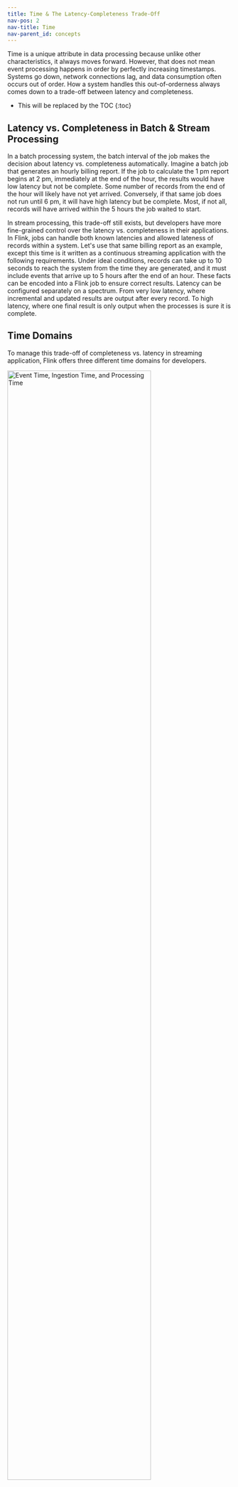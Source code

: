 ```yaml
---
title: Time & The Latency-Completeness Trade-Off
nav-pos: 2
nav-title: Time
nav-parent_id: concepts
---
```

<!--
Licensed to the Apache Software Foundation (ASF) under one
or more contributor license agreements.  See the NOTICE file
distributed with this work for additional information
regarding copyright ownership.  The ASF licenses this file
to you under the Apache License, Version 2.0 (the
"License"); you may not use this file except in compliance
with the License.  You may obtain a copy of the License at

  http://www.apache.org/licenses/LICENSE-2.0

Unless required by applicable law or agreed to in writing,
software distributed under the License is distributed on an
"AS IS" BASIS, WITHOUT WARRANTIES OR CONDITIONS OF ANY
KIND, either express or implied.  See the License for the
specific language governing permissions and limitations
under the License.
-->

Time is a unique attribute in data processing because unlike other characteristics, it always moves forward.
However, that does not mean event processing happens in order by perfectly increasing timestamps.
Systems go down, network connections lag, and data consumption often occurs out of order.
How a system handles this out-of-orderness always comes down to a trade-off between latency and completeness. 

* This will be replaced by the TOC
{:toc}

## Latency vs. Completeness in Batch & Stream Processing

In a batch processing system, the batch interval of the job makes the decision about latency vs. completeness automatically.
Imagine a batch job that generates an hourly billing report.
If the job to calculate the 1 pm report begins at 2 pm, immediately at the end of the hour, the results would have low latency but not be complete.
Some number of records from the end of the hour will likely have not yet arrived.
Conversely, if that same job does not run until 6 pm, it will have high latency but be complete.
Most, if not all, records will have arrived within the 5 hours the job waited to start.

In stream processing, this trade-off still exists, but developers have more fine-grained control over the latency vs. completeness in their applications.
In Flink, jobs can handle both known latencies and allowed lateness of records within a system.
Let's use that same billing report as an example, except this time is it written as a continuous streaming application with the following requirements.
Under ideal conditions, records can take up to 10 seconds to reach the system from the time they are generated, and it must include events that arrive up to 5 hours after the end of an hour.
These facts can be encoded into a Flink job to ensure correct results.
Latency can be configured separately on a spectrum. From very low latency, where incremental and updated results are output after every record.
To high latency, where one final result is only output when the processes is sure it is complete. 

## Time Domains

To manage this trade-off of completeness vs. latency in streaming application, Flink offers three different time domains for developers. 

<img src="{{ site.baseurl }}/fig/event_ingestion_processing_time.svg" alt="Event Time, Ingestion Time, and Processing Time" class="offset" width="80%" />

### Processing Time

Processing time refers to the system time of the machine that is executing the respective operation.

When a streaming program runs on processing time, all time-based operations, like time windows, will use the system clock of the machines that run the respective operator.
An hourly processing time window will include all records that arrived at a specific operator between the times when the system clock indicated the full hour.
For example, if an application begins running at 9:15 am, the first hourly processing time window will include eventsprocessed between 9:15 am and 10:00 am, the next window will consist of events processed between 10:00 am and 11:00 am, and so on.

Processing time is the most straightforward notion of time and requires no coordination between streams and machines.
It provides the best performance and the lowest latency. However, in distributed and asynchronous environments processing time does not offer deterministic results.
It is susceptible to the speed records arrive at and flow through the system, along with outages, scheduled or otherwise.

### Event Time

Event time is the time that each event occurred on its producing device.
This time is typically embedded within the records before they enter Flink, and can be extracted from each record.
In event time, the progress of time depends on the data, not on any wall clocks.
Event time programs must specify how to generate *Event Time Watermarks*, which is the mechanism that signals progress in event time. 

In a perfect world, event time processing would yield entirely consistent and deterministic results, regardless of when events arrive, or their ordering.
However, unless the events are known to arrive in-order by timestamp, event time processing incurs some latency while waiting for out-of-order events.
As it is only possible to wait for a finite period, this places a limit on how deterministic event time applications can be.

Assuming all of the data has arrived, event time operations will  produce correct and consistent results; even when working with out-of-order data, late events, or reprocessing historical data.
For example, an hourly event time window will contain all records that carry event timestamps that fall into that hour, regardless of the order they arrive, or when they are processed.

{% info %} Sometimes when event time programs are processing live data in real-time, they will use some *processing time* operations in order to guarantee that they are progressing in a timely fashion.

### Ingestion Time 

Ingestion time is the time that events enter Flink.
At the source operator, each record gets the source's current time as a timestamp, and time-based operations, like time windows, refer to that timestamp.

*Ingestion time* sits conceptually in between *event time* and *processing time*.
Compared to *processing time*, it is slightly more expensive but gives more predictable results.
Because *ingestion time* uses stable timestamps, assigned once at the source, different window operations over the records will refer to the same timestamp.
Whereas in *processing time*, each window operator may assign the record to a different window based on the local system clock and any transport delay.

Compared to *event time*, *ingestion time* programs cannot handle any out-of-order events or late data. However, the programs don't have to specify how to generate *watermarks*.

Internally, *ingestion time* is treated much like *event time*, but with automatic timestamp assignment and automatic watermark generation.

## Making Progress

A stream processor that supports event time needs a way to measure the progress of event time.
A window that computes hourly aggregations needs to know when no more records are expected for a particular hour, so it can close the window and output its results.

Event time can progress independently of processing time, measured by wall clocks.
In one program, the current event time of an operator may trail slightly behind the processing time, accounting for a delay in receiving the events, while both proceed at the same speed.
On the other hand, another streaming program might progress through weeks of event time with only a few seconds of processing, by fast-forwarding through some historical data already buffered in a Kafka topic or another message queue.

The mechanism in Flink to measure progress in event time is watermarks.
Watermarks flow as part of the data stream and carry a timestamp t.
A *Watermark(t)* declares that event time has reached time t, meaning that no more elements are expected to arrive with a timestamp *t' <= t*.
The figure below shows a stream of events with logical timestamps and watermarks flowing inline.
In this example, the events are in order by their timestamps, meaning the 
watermarks are periodic markers in the stream.

<img src="{{ site.baseurl }}/fig/stream_watermark_in_order.svg" alt="A data stream with events (in order) and watermarks" class="center" width="65%" />

Watermarks are crucial for *out-of-order* streams, as illustrated below, where the events are not correctly ordered by time.
A watermark is a declaration that all events up to a specific timestamp should have arrived.
Once a watermark reaches an operator, the operator can advance its internal *event time clock* to the value of the watermark.

<img src="{{ site.baseurl }}/fig/stream_watermark_out_of_order.svg" alt="A data stream with events (out of order) and watermarks" class="center" width="65%" />

Note that event time is inherited by a freshly created stream element, or elements, from either the event that produced them or from watermark that triggered the creation of those elements.

### Propagation of Watermarks

Watermarks are generated at, or directly after, source functions.
Each parallel instance of a source function usually generates its watermarks independently.
These watermarks define the event time at that particular parallel source.

As the watermarks flow through the streaming program, they advance the event time at the operators where they arrive.
Whenever an operator advances its event time, it generates a new watermark downstream for its successor operators.

Some operators consume multiple input streams; a union, for example, or operators following a *keyBy(...)* or *partition(...)* function.
For such an operator, current event time is the minimum of its input streams' event times.
As its input streams update their event times, so does the operator.

The figure below shows an example of events and watermarks flowing through parallel streams, and operators tracking event time.

<img src="{{ site.baseurl }}/fig/parallel_streams_watermarks.svg" alt="Parallel data streams and operators with events and watermarks" class="center" width="80%" />

## Late Elements

Certain elements may violate the watermark condition, meaning that even after the *Watermark(t)* has occurred,
more elements with timestamp *t' <= t* will arrive.
In fact, in many real-world setups, individual elements can be arbitrarily
delayed, making it impossible to specify a time by which all events less than a specific event timestamp have been processed.
Even if the lateness can be bounded, delaying the watermarks by too much is often undesirable.
It will cause too much delay in the evaluation of event time windows.

For this reason, streaming programs may explicitly expect some *late* elements.
Late elements are elements that arrive after the system's event time clock, as signaled by watermarks, has already passed the time of the new element's timestamp.
See [Allowed lateness]({{ site.baseurl }}/dev/stream/operators/windows.html#allowed-lateness) for more information on how to work with late elements in event time windows.

## Futher Resources

Flink implements many techniques from the Dataflow Model.
For more information about event time and watermarks, have a look at the articles below.

  - [Streaming 101](https://www.oreilly.com/ideas/the-world-beyond-batch-streaming-101) by Tyler Akidau
  - The [Dataflow Model paper](https://research.google.com/pubs/archive/43864.pdf)
